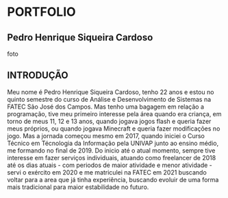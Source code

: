 # PORTFOLIO

## Pedro Henrique Siqueira Cardoso
foto
## INTRODUÇÃO
Meu nome é Pedro Henrique Siqueira Cardoso, tenho 22 anos e estou no quinto semestre do curso de Análise e Desenvolvimento de Sistemas na FATEC São José dos Campos. Mas tenho uma bagagem em relação a programação, tive meu primeiro interesse pela área quando era criança, em torno de meus 11, 12 e 13 anos, quando jogava jogos flash e queria fazer meus próprios, ou quando jogava Minecraft e queria fazer modificações no jogo. Mas a jornada começou mesmo em 2017, quando iniciei o Curso Técnico em Técnologia da Informação pela UNIVAP junto ao ensino médio, me formando no final de 2019.
Do inicio até o atual momento, sempre tive interesse em fazer serviços individuais, atuando como freelancer de 2018 até os dias atuais - com periodos de maior atividade e menor atividade - servi o exército em 2020 e me matriculei na FATEC em 2021 buscando voltar para a area que já tinha experiência, buscando evoluir de uma forma mais tradicional para maior estabilidade no futuro.
